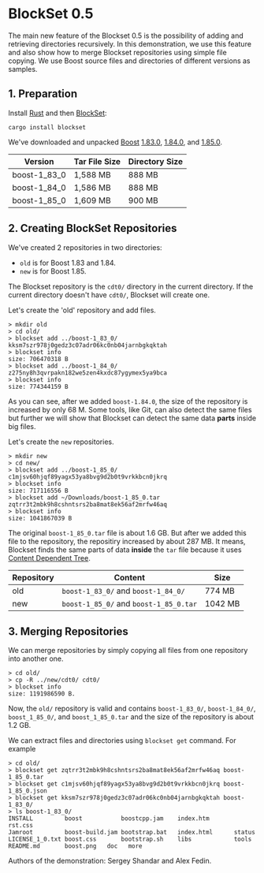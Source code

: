 # BlockSet 0.5

The main new feature of the Blockset 0.5 is the possibility of adding and retrieving directories recursively. In this demonstration, we use this feature and also show how to merge Blockset repositories using simple file copying. We use Boost source files and directories of different versions as samples.

## 1. Preparation

Install [Rust](https://www.rust-lang.org/tools/install) and then [BlockSet](https://crates.io/crates/blockset):

```shell
cargo install blockset
```

We've downloaded and unpacked [Boost](https://www.boost.org/) [1.83.0](https://www.boost.org/users/history/version_1_83_0.html), [1.84.0](https://www.boost.org/users/history/version_1_84_0.html), and [1.85.0](https://www.boost.org/users/history/version_1_85_0.html).

|Version     |Tar File Size|Directory Size|
|------------|-------------|--------------|
|boost-1_83_0|1,588 MB     |888 MB        |
|boost-1_84_0|1,586 MB     |888 MB        |
|boost-1_85_0|1,609 MB     |900 MB        |

## 2. Creating BlockSet Repositories

We've created 2 repositories in two directories: 
- `old` is for Boost 1.83 and 1.84.
- `new` is for Boost 1.85.

The Blockset repository is the `cdt0/` directory in the current directory. If the current directory doesn't have `cdt0/`, Blockset will create one. 

Let's create the 'old' repository and add files. 

```shell
> mkdir old
> cd old/
> blockset add ../boost-1_83_0/
kksm7szr978j0gedz3c07adr06kc0nb04jarnbgkqktah
> blockset info
size: 706470318 B
> blockset add ../boost-1_84_0/
z275ny8h3qvrpakn182we5zen4kxdc87ygymex5ya9bca
> blockset info
size: 774344159 B
```

As you can see, after we added `boost-1.84.0`, the size of the repository is increased by only 68 M. Some tools, like Git, can also detect the same files but further we will show that Blockset can detect the same data **parts** inside big files.

Let's create the `new` repositories.

```shell
> mkdir new
> cd new/
> blockset add ../boost-1_85_0/
c1mjsv60hjqf89yagx53ya8bvg9d2b0t9vrkkbcn0jkrq
> blockset info
size: 717116556 B
> blockset add ~/Downloads/boost-1_85_0.tar
zqtrr3t2mbk9h8cshntsrs2ba8mat8ek56af2mrfw46aq
> blockset info
size: 1041867039 B
```

The original `boost-1_85_0.tar` file is about 1.6 GB. But after we added this file to the repository, the repositiry increased by about 287 MB. It means, Blockset finds the same parts of data **inside** the `tar` file because it uses [Content Dependent Tree](). 

|Repository|Content                               |Size   |
|----------|--------------------------------------|-------|
|old       |`boost-1_83_0/` and `boost-1_84_0/`   |774 MB |
|new       |`boost-1_85_0/` and `boost-1_85_0.tar`|1042 MB|

## 3. Merging Repositories

We can merge repositories by simply copying all files from one repository into another one.

```shell
> cd old/
> cp -R ../new/cdt0/ cdt0/
> blockset info
size: 1191986590 B.
```

Now, the `old/` repository is valid and contains `boost-1_83_0/`, `boost-1_84_0/`, `boost_1_85_0/`, and `boost_1_85_0.tar` and the size of the repository is about 1.2 GB.

We can extract files and directories using `blockset get` command. For example

```shell
> cd old/
> blockset get zqtrr3t2mbk9h8cshntsrs2ba8mat8ek56af2mrfw46aq boost-1_85_0.tar
> blockset get c1mjsv60hjqf89yagx53ya8bvg9d2b0t9vrkkbcn0jkrq boost-1_85_0.json
> blockset get kksm7szr978j0gedz3c07adr06kc0nb04jarnbgkqktah boost-1_83_0/
> ls boost-1_83_0/
INSTALL         boost           boostcpp.jam    index.htm       rst.css
Jamroot         boost-build.jam bootstrap.bat   index.html      status
LICENSE_1_0.txt boost.css       bootstrap.sh    libs            tools
README.md       boost.png	doc   more
```

Authors of the demonstration: Sergey Shandar and Alex Fedin.
